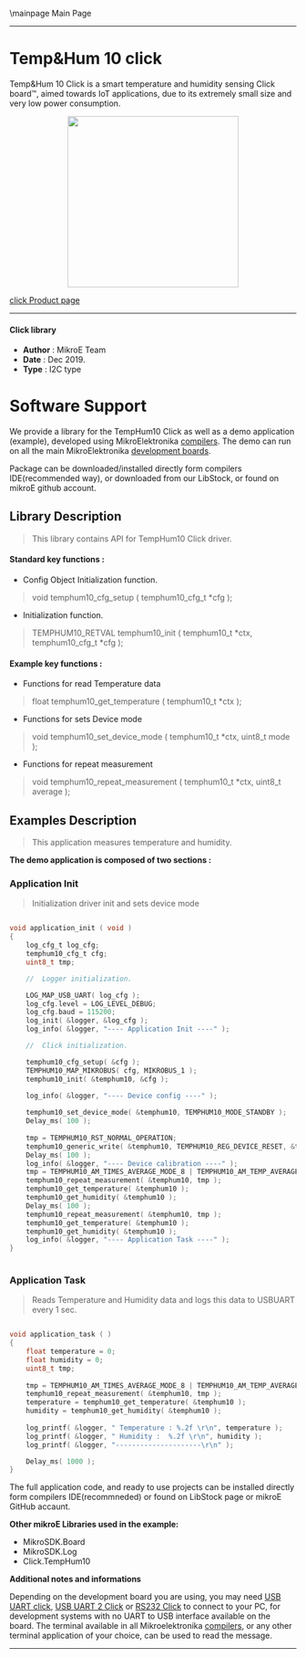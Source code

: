 \mainpage Main Page
 
 

---
# Temp&Hum 10 click

Temp&Hum 10 Click is a smart temperature and humidity sensing Click board™, aimed towards IoT applications, due to its extremely small size and very low power consumption.

<p align="center">
  <img src="https://download.mikroe.com/images/click_for_ide/temphum10_click.png" height=300px>
</p>

[click Product page](https://www.mikroe.com/temphum-10-click)

---


#### Click library 

- **Author**        : MikroE Team
- **Date**          : Dec 2019.
- **Type**          : I2C type


# Software Support

We provide a library for the TempHum10 Click 
as well as a demo application (example), developed using MikroElektronika 
[compilers](https://shop.mikroe.com/compilers). 
The demo can run on all the main MikroElektronika [development boards](https://shop.mikroe.com/development-boards).

Package can be downloaded/installed directly form compilers IDE(recommended way), or downloaded from our LibStock, or found on mikroE github account. 

## Library Description

> This library contains API for TempHum10 Click driver.

#### Standard key functions :

- Config Object Initialization function.
> void temphum10_cfg_setup ( temphum10_cfg_t *cfg ); 
 
- Initialization function.
> TEMPHUM10_RETVAL temphum10_init ( temphum10_t *ctx, temphum10_cfg_t *cfg );

#### Example key functions :

- Functions for read Temperature data
> float temphum10_get_temperature ( temphum10_t *ctx );
 
- Functions for sets Device mode
> void temphum10_set_device_mode ( temphum10_t *ctx, uint8_t mode );

- Functions for repeat measurement
> void temphum10_repeat_measurement ( temphum10_t *ctx, uint8_t average );

## Examples Description

> This application measures temperature and humidity. 

**The demo application is composed of two sections :**

### Application Init 

> Initialization driver init and sets device mode

```c

void application_init ( void )
{
    log_cfg_t log_cfg;
    temphum10_cfg_t cfg;
    uint8_t tmp;

    //  Logger initialization.

    LOG_MAP_USB_UART( log_cfg );
    log_cfg.level = LOG_LEVEL_DEBUG;
    log_cfg.baud = 115200;
    log_init( &logger, &log_cfg );
    log_info( &logger, "---- Application Init ----" );

    //  Click initialization.

    temphum10_cfg_setup( &cfg );
    TEMPHUM10_MAP_MIKROBUS( cfg, MIKROBUS_1 );
    temphum10_init( &temphum10, &cfg );

    log_info( &logger, "---- Device config ----" );
    
    temphum10_set_device_mode( &temphum10, TEMPHUM10_MODE_STANDBY );
    Delay_ms( 100 );
    
    tmp = TEMPHUM10_RST_NORMAL_OPERATION;
    temphum10_generic_write( &temphum10, TEMPHUM10_REG_DEVICE_RESET, &tmp, 1 );
    Delay_ms( 100 );
    log_info( &logger, "---- Device calibration ----" );
    tmp = TEMPHUM10_AM_TIMES_AVERAGE_MODE_8 | TEMPHUM10_AM_TEMP_AVERAGE_MODE_TIMES_16;
    temphum10_repeat_measurement( &temphum10, tmp );
    temphum10_get_temperature( &temphum10 );
    temphum10_get_humidity( &temphum10 );
    Delay_ms( 100 );
    temphum10_repeat_measurement( &temphum10, tmp );
    temphum10_get_temperature( &temphum10 );
    temphum10_get_humidity( &temphum10 );
    log_info( &logger, "---- Application Task ----" );
}
  
```

### Application Task

> Reads Temperature and Humidity data and logs this data to USBUART every 1 sec.

```c

void application_task ( )
{
    float temperature = 0;
    float humidity = 0;
    uint8_t tmp;
    
    tmp = TEMPHUM10_AM_TIMES_AVERAGE_MODE_8 | TEMPHUM10_AM_TEMP_AVERAGE_MODE_TIMES_16;
    temphum10_repeat_measurement( &temphum10, tmp );
    temperature = temphum10_get_temperature( &temphum10 );
    humidity = temphum10_get_humidity( &temphum10 );
    
    log_printf( &logger, " Temperature : %.2f \r\n", temperature );
    log_printf( &logger, " Humidity :  %.2f \r\n", humidity );
    log_printf( &logger, "---------------------\r\n" );

    Delay_ms( 1000 );
}

```

The full application code, and ready to use projects can be  installed directly form compilers IDE(recommneded) or found on LibStock page or mikroE GitHub accaunt.

**Other mikroE Libraries used in the example:** 

- MikroSDK.Board
- MikroSDK.Log
- Click.TempHum10

**Additional notes and informations**

Depending on the development board you are using, you may need 
[USB UART click](https://shop.mikroe.com/usb-uart-click), 
[USB UART 2 Click](https://shop.mikroe.com/usb-uart-2-click) or 
[RS232 Click](https://shop.mikroe.com/rs232-click) to connect to your PC, for 
development systems with no UART to USB interface available on the board. The 
terminal available in all Mikroelektronika 
[compilers](https://shop.mikroe.com/compilers), or any other terminal application 
of your choice, can be used to read the message.



---
